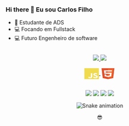 ### Hi there 👋 Eu sou Carlos Filho 

- 🧠 Estudante de ADS 
- 💻 Focando em Fullstack
- 💻 Futuro Engenheiro de software 
##
<div align="center">
  <a href="https://github.com/Carlosravick">
  <img height="130em" src="https://github-readme-stats.vercel.app/api?username=Carlosravick&show_icons=true&theme=dark&include_all_commits=true&count_private=true"/>
  <img height="130em" src="https://github-readme-stats.vercel.app/api/top-langs/?username=Carlosravick&layout=compact&langs_count=7&theme=dark"/>
</div>
  
  <div align="center"> 
  <div style="display: inline_block"><br>
  <img align="center" alt="Carlos-Js" height="30" width="40" src="https://raw.githubusercontent.com/devicons/devicon/master/icons/javascript/javascript-plain.svg">
  <img align="center" alt="Carlos-HTML" height="30" width="40" src="https://raw.githubusercontent.com/devicons/devicon/master/icons/html5/html5-original.svg">
  

   ## 
  <div align="center">  
    <a href="linkdoyoutube" target="_blank"><img src="https://img.shields.io/badge/YouTube-FF0000?style=for-the-badge&logo=youtube&logoColor=white" target="_blank"></a>
  <a href="https://instagram.com/cf_ravick" target="_blank"><img src="https://img.shields.io/badge/-Instagram-%23E4405F?style=for-the-badge&logo=instagram&logoColor=white" target="_blank"></a> 
  <a href = "carlosravickempresa@gmail.com"><img src="https://img.shields.io/badge/-Gmail-%23333?style=for-the-badge&logo=gmail&logoColor=white" target="_blank"></a>
  <a href="https://www.linkedin.com/in/carlos-filho-0a8885206/" target="_blank"><img src="https://img.shields.io/badge/-LinkedIn-%230077B5?style=for-the-badge&logo=linkedin&logoColor=white" target="_blank"></a> 
  </div>
  <div align="center">
  
  ![Snake animation](https://github.com/Carlosravick/Carlosravick/blob/output/github-contribution-grid-snake.svg)
  


<div align="center">
  <p>😎</p>
</div>

